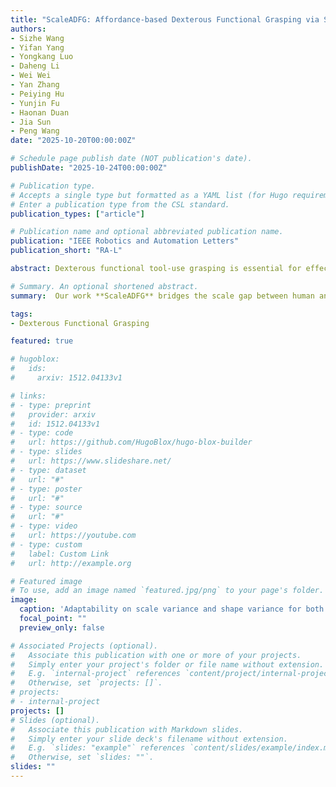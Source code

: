 ```yaml
---
title: "ScaleADFG: Affordance-based Dexterous Functional Grasping via Scalable Dataset"
authors:
- Sizhe Wang
- Yifan Yang
- Yongkang Luo
- Daheng Li
- Wei Wei
- Yan Zhang
- Peiying Hu
- Yunjin Fu
- Haonan Duan
- Jia Sun
- Peng Wang
date: "2025-10-20T00:00:00Z"

# Schedule page publish date (NOT publication's date).
publishDate: "2025-10-24T00:00:00Z"

# Publication type.
# Accepts a single type but formatted as a YAML list (for Hugo requirements).
# Enter a publication type from the CSL standard.
publication_types: ["article"]

# Publication name and optional abbreviated publication name.
publication: "IEEE Robotics and Automation Letters"
publication_short: "RA-L"

abstract: Dexterous functional tool-use grasping is essential for effective robotic manipulation of tools. However, existing approaches face significant challenges in efficiently constructing large-scale datasets and ensuring generalizability to everyday object scales. These issues primarily arise from size mismatches between robotic and human hands, and the diversity in real-world object scales. To address these limitations, we propose the **ScaleADFG** framework, which consists of a fully automated dataset construction pipeline and a lightweight grasp generation network. Our dataset introduce an affordance-based algorithm to synthesize diverse tool-use grasp configurations without expert demonstrations, allowing flexible object-hand size ratios and enabling large robotic hands (compared to human hands) to grasp everyday objects effectively. Additionally, we leverage pre-trained models to generate extensive 3D assets and facilitate efficient retrieval of object affordances. Our dataset comprising five object categories, each containing over 1,000 unique shapes with 15 scale variations. After filtering, the dataset includes over 60,000 grasps for each 2 dexterous robotic hands. On top of this dataset, we train a lightweight, single-stage grasp generation network with a notably simple loss design, eliminating the need for post-refinement. This demonstrates the critical importance of large-scale datasets and multi-scale object variant for effective training. Extensive experiments in simulation and on real robot confirm that the ScaleADFG framework exhibits strong adaptability to objects of varying scales, enhancing functional grasp stability, diversity, and generalizability. Moreover, our network exhibits effective zero-shot transfer to real-world objects.

# Summary. An optional shortened abstract.
summary:  Our work **ScaleADFG** bridges the scale gap between human and robotic hands through automated dataset synthesis and lightweight grasp generation, achieving robust and generalizable tool-use grasps.

tags:
- Dexterous Functional Grasping

featured: true

# hugoblox:
#   ids:
#     arxiv: 1512.04133v1

# links:
# - type: preprint
#   provider: arxiv
#   id: 1512.04133v1
# - type: code
#   url: https://github.com/HugoBlox/hugo-blox-builder
# - type: slides
#   url: https://www.slideshare.net/
# - type: dataset
#   url: "#"
# - type: poster
#   url: "#"
# - type: source
#   url: "#"
# - type: video
#   url: https://youtube.com
# - type: custom
#   label: Custom Link
#   url: http://example.org

# Featured image
# To use, add an image named `featured.jpg/png` to your page's folder. 
image:
  caption: 'Adaptability on scale variance and shape variance for both hands'
  focal_point: ""
  preview_only: false

# Associated Projects (optional).
#   Associate this publication with one or more of your projects.
#   Simply enter your project's folder or file name without extension.
#   E.g. `internal-project` references `content/project/internal-project/index.md`.
#   Otherwise, set `projects: []`.
# projects:
# - internal-project
projects: []
# Slides (optional).
#   Associate this publication with Markdown slides.
#   Simply enter your slide deck's filename without extension.
#   E.g. `slides: "example"` references `content/slides/example/index.md`.
#   Otherwise, set `slides: ""`.
slides: ""
---
```


<!-- This work is driven by the results in my [previous paper](/publications/conference-paper/) on LLMs.

> [!NOTE]
> Create your slides in Markdown - click the *Slides* button to check out the example.

Add the publication's **full text** or **supplementary notes** here. You can use rich formatting such as including [code, math, and images](https://docs.hugoblox.com/content/writing-markdown-latex/). -->

